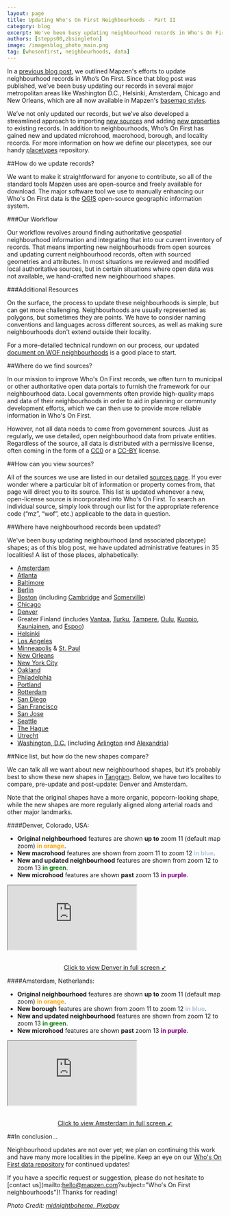 ```yaml
---
layout: page
title: Updating Who's On First Neighbourhoods - Part II
category: blog
excerpt: We've been busy updating neighbourhood records in Who's On First - check them out!
authors: [stepps00,zbsingleton]
image: /imagesblog_photo_main.png
tag: [whosonfirst, neighbourhoods, data]
---
```


In a [previous blog post](https://mapzen.com/blog/sf-neighbourhood-updates/), we outlined Mapzen's efforts to update neighbourhood records in Who’s On First. Since that blog post was published, we’ve been busy updating our records in several major metropolitan areas like Washington D.C., Helsinki, Amsterdam, Chicago and New Orleans, which are all now available in Mapzen's [basemap styles](https://mapzen.com/products/maps/).

We’ve not only updated our records, but we’ve also developed a streamlined approach to importing [new sources](https://github.com/whosonfirst/whosonfirst-sources/tree/master/sources) and adding [new properties](https://github.com/whosonfirst/whosonfirst-properties/tree/master/aliases) to existing records. In addition to neighbourhoods, Who’s On First has gained new and updated microhood, macrohood, borough, and locality records. For more information on how we define our placetypes, see our handy [placetypes](https://github.com/whosonfirst/whosonfirst-placetypes) repository.

##How do we update records?

We want to make it straightforward for anyone to contribute, so all of the standard tools Mapzen uses are open-source and freely available for download. The major software tool we use to manually enhancing our Who's On First data is the [QGIS](http://www.qgis.org/en/site/) open-source geographic information system.

###Our Workflow

Our workflow revolves around finding authoritative geospatial neighbourhood information and integrating that into our current inventory of records. That means importing new neighbourhoods from open sources and updating current neighbourhood records, often with sourced geometries and attributes. In most situations we reviewed and modified local authoritative sources, but in certain situations where open data was not available, we hand-crafted new neighbourhood shapes.

###Additional Resources

On the surface, the process to update these neighbourhoods is simple, but can get more challenging. Neighbourhoods are usually represented as polygons, but sometimes they are points. We have to consider naming conventions and languages across different sources, as well as making sure neighbourhoods don't extend outside their locality. 

For a more-detailed technical rundown on our process, our updated [document on WOF neighbourhoods](https://github.com/whosonfirst/whosonfirst-cookbook/blob/master/issue_workflows/sf_neighbourhood_updates_pt_1.md) is a good place to start.

##Where do we find sources?

In our mission to improve Who's On First records, we often turn to municipal or other authoritative open data portals to furnish the framework for our neighbourhood data. Local governments often provide high-quality maps and data of their neighbourhoods in order to aid in planning or community development efforts, which we can then use to provide more reliable information in Who's On First. 

However, not all data needs to come from government sources. Just as regularly, we use detailed, open neighbourhood data from private entities. Regardless of the source, all data is distributed with a permissive license, often coming in the form of a [CC0](https://creativecommons.org/share-your-work/public-domain/cc0/) or a [CC-BY](https://creativecommons.org/licenses/by/4.0/) license.

##How can you view sources?

All of the sources we use are listed in our detailed [sources page](https://github.com/whosonfirst/whosonfirst-sources/tree/master/sources#sources). If you ever wonder where a particular bit of information or property comes from, that page will direct you to its source. This list is updated whenever a new, open-license source is incorporated into Who's On First. To search an individual source, simply look through our list for the appropriate reference code (“mz”, “wof”, etc.) applicable to the data in question.

##Where have neighbourhood records been updated?

We've been busy updating neighbourhood (and associated placetype) shapes; as of this blog post, we have updated administrative features in 35 localities! A list of those places, alphabetically:

- [Amsterdam](https://whosonfirst.mapzen.com/spelunker/download/101751893/)
- [Atlanta](https://whosonfirst.mapzen.com/spelunker/download/85936429/)
- [Baltimore](https://whosonfirst.mapzen.com/spelunker/download/102081589/)
- [Berlin](https://whosonfirst.mapzen.com/spelunker/download/101748799/)
- [Boston](https://whosonfirst.mapzen.com/spelunker/download/85950361/) (including [Cambridge](https://whosonfirst.mapzen.com/spelunker/download/85950329/) and [Somerville](https://whosonfirst.mapzen.com/spelunker/download/85950339/))
- [Chicago](https://whosonfirst.mapzen.com/spelunker/download/85940195/)
- [Denver](https://whosonfirst.mapzen.com/spelunker/download/85928879/)
- Greater Finland (includes [Vantaa](https://whosonfirst.mapzen.com/spelunker/download/101748419/), [Turku](https://whosonfirst.mapzen.com/spelunker/download/101748421/), [Tampere](https://whosonfirst.mapzen.com/spelunker/download/101748431/), [Oulu](https://whosonfirst.mapzen.com/spelunker/download/101748443/), [Kuopio](https://whosonfirst.mapzen.com/spelunker/download/101748439/), [Kauniainen](https://whosonfirst.mapzen.com/spelunker/download/101753897/), and [Espoo](https://whosonfirst.mapzen.com/spelunker/download/101748415/))
- [Helsinki](https://whosonfirst.mapzen.com/spelunker/download/101748417/)
- [Los Angeles](https://whosonfirst.mapzen.com/spelunker/download/85923517/)
- [Minneapolis](https://whosonfirst.mapzen.com/spelunker/download/85969169/) & [St. Paul](https://whosonfirst.mapzen.com/spelunker/download/85953191/)
- [New Orleans](https://whosonfirst.mapzen.com/spelunker/download/85948111/)
- [New York City](https://whosonfirst.mapzen.com/spelunker/download/85977539/)
- [Oakland](https://whosonfirst.mapzen.com/spelunker/download/85921881/)
- [Philadelphia](https://whosonfirst.mapzen.com/spelunker/download/102081353/)
- [Portland](https://whosonfirst.mapzen.com/spelunker/download/101715829/)
- [Rotterdam](https://whosonfirst.mapzen.com/spelunker/download/101751843/)
- [San Diego](https://whosonfirst.mapzen.com/spelunker/download/85922227/)
- [San Francisco](https://whosonfirst.mapzen.com/spelunker/download/85922583/)
- [San Jose](https://whosonfirst.mapzen.com/spelunker/download/85922347/)
- [Seattle](https://whosonfirst.mapzen.com/spelunker/download/101730401/)
- [The Hague](https://whosonfirst.mapzen.com/spelunker/download/101752763/)
- [Utrecht](https://whosonfirst.mapzen.com/spelunker/download/101751827/)
- [Washington, D.C.](https://whosonfirst.mapzen.com/spelunker/download/85931779/) (including [Arlington](https://whosonfirst.mapzen.com/spelunker/download/101729469/) and [Alexandria](https://whosonfirst.mapzen.com/spelunker/download/102080641/))

##Nice list, but how do the new shapes compare?

We can talk all we want about new neighbourhood shapes, but it’s probably best to show these new shapes in [Tangram](https://mapzen.com/tangram/play/). Below, we have two localites to compare, pre-update and post-update: Denver and Amsterdam. 

Note that the original shapes have a more organic, popcorn-looking shape, while the new shapes are more regularly aligned along arterial roads and other major landmarks.

####Denver, Colorado, USA:

- **Original neighbourhood** features are shown **up to** zoom 11 (default map zoom) <span style="color:orange; font-weight: bold;">in orange</span>.
- **New macrohood** features are shown from zoom 11 to zoom 12 <span style="color:LightSteelBlue; font-weight: bold;">in blue</span>.
- **New and updated neighbourhood** features are shown from zoom 12 to zoom 13 <span style="color:green; font-weight: bold;">in green</span>.
- **New microhood** features are shown **past** zoom 13 <span style="color:purple; font-weight: bold;">in purple</span>.

<div class="demo-wrapper" id="refillcycle" style="background-image:url('images/denver.gif');">
<div id=screenshot></div>
<iframe src="https://tangrams.github.io/tangram-frame/?noscroll&url=images/denver.yaml#10.5/39.7609/-104.8612"></iframe>
</div>
<p style="text-align: center"  class='caption'><br><a style="font-weight:normal"href="https://tangrams.github.io/tangram-frame/?url=images/denver.yaml#10.5/39.7609/-104.8612">Click to view Denver in full screen ➹</a> <br></p>



####Amsterdam, Netherlands:

- **Original neighbourhood** features are shown **up to** zoom 11 (default map zoom) <span style="color:orange; font-weight: bold;">in orange</span>.
- **New borough** features are shown from zoom 11 to zoom 12 <span style="color:LightSteelBlue; font-weight: bold;">in blue</span>.
- **New and updated neighbourhood** features are shown from zoom 12 to zoom 13 <span style="color:green; font-weight: bold;">in green</span>.
- **New microhood** features are shown **past** zoom 13 <span style="color:purple; font-weight: bold;">in purple</span>.

<div class="demo-wrapper" id="refillcycle" style="background-image:url('images/amsterdam.gif');"><iframe src="https://tangrams.github.io/tangram-frame/?noscroll&url=images/amsterdam.yaml#10.5/52.3553/4.8892"></iframe></div><p style="text-align: center"  class='caption'><br><a style="font-weight:normal"href="https://tangrams.github.io/tangram-frame/?url=images/amsterdam.yaml#10.5/52.3553/4.8892">Click to view Amsterdam in full screen ➹</a> <br></p>

##In conclusion…

Neighbourhood updates are not over yet; we plan on continuing this work and have many more localities in the pipeline. Keep an eye on our [Who's On First data repository](https://github.com/whosonfirst-data/whosonfirst-data) for continued updates! 

If you have a specific request or suggestion, please do not hesitate to [contact us](mailto:hello@mapzen.com?subject="Who's On First neighbourhoods")! Thanks for reading!

_Photo Credit: [midnightboheme, Pixabay](https://pixabay.com/en/new-orleans-neighborhoods-map-river-1228029/)_
